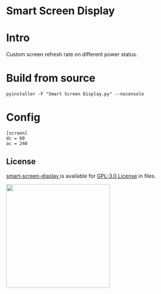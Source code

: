# Smart Screen Display
# Intro
Custom screen refresh rate on different power status.
# Build from source
```
pyinstaller -F "Smart Screen Display.py" --noconsole 
```
# Config
```
[screen]
dc = 60
ac = 240
```
## License

[ smart-screen-display
](https://github.com/wqy224491/smart-screen-display) is available for [GPL-3.0 License](https://github.com/wqy224491/smart-screen-display/blob/main/LICENSE) in files.

<img src="https://upload.cc/i1/2023/01/01/0nyLFI.png" width="280">


